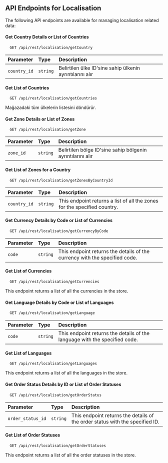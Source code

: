 
## API Endpoints for Localisation

The following API endpoints are available for managing localisation related data:

#### Get Country Details or List of Countries

```http
  GET /api/rest/localisation/getCountry
```

| Parameter   | Type     | Description                |
| :--------   | :------- | :------------------------- |
| `country_id`| `string` | Belirtilen ülke ID'sine sahip ülkenin ayrıntılarını alır  |

#### Get List of Countries

```http
  GET /api/rest/localisation/getCountries
```

Mağazadaki tüm ülkelerin listesini döndürür.

#### Get Zone Details or List of Zones

```http
  GET /api/rest/localisation/getZone
```

| Parameter   | Type     | Description                |
| :--------   | :------- | :------------------------- |
| `zone_id`    | `string` | Belirtilen bölge ID'sine sahip bölgenin ayrıntılarını alır      |

#### Get List of Zones for a Country

```http
  GET /api/rest/localisation/getZonesByCountryId
```

| Parameter   | Type     | Description                |
| :--------   | :------- | :------------------------- |
| `country_id` | `string`| This endpoint returns a list of all the zones for the specified country.     |


#### Get Currency Details by Code or List of Currencies

```http
  GET /api/rest/localisation/getCurrencyByCode
```

| Parameter   | Type     | Description                |
| :--------   | :------- | :------------------------- |
| `code`       | `string`| This endpoint returns the details of the currency with the specified code.     |

#### Get List of Currencies

```http
  GET /api/rest/localisation/getCurrencies
```

This endpoint returns a list of all the currencies in the store.

#### Get Language Details by Code or List of Languages

```http
  GET /api/rest/localisation/getLanguage
```

| Parameter   | Type     | Description                |
| :--------   | :------- | :------------------------- |
| `code`       | `string`| This endpoint returns the details of the language with the specified code.

#### Get List of Languages

```http
  GET /api/rest/localisation/getLanguages
```

This endpoint returns a list of all the languages in the store.

#### Get Order Status Details by ID or List of Order Statuses

```http
  GET /api/rest/localisation/getOrderStatus
```

| Parameter   | Type     | Description                |
| :--------   | :------- | :------------------------- |
| `order_status_id`| `string`| This endpoint returns the details of the order status with the specified ID.


#### Get List of Order Statuses

```http
  GET /api/rest/localisation/getOrderStatuses
```

This endpoint returns a list of all the order statuses in the store.
